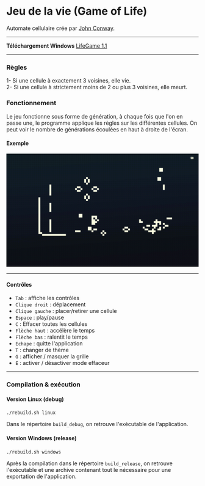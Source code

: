 # Jeu de la vie (Game of Life)

Automate cellulaire crée par [John Conway](https://fr.wikipedia.org/wiki/Jeu_de_la_vie).

----------

**Téléchargement Windows** [LifeGame 1.1](https://github.com/ElCald/Jeu_de_la_vie/releases/download/1.1/LifeGame_x86_64_1.1.zip)

---------

### Règles 
1- Si une cellule à exactement 3 voisines, elle vie.<br>
2- Si une cellule à strictement moins de 2 ou plus 3 voisines, elle meurt.

### Fonctionnement
Le jeu fonctionne sous forme de génération, à chaque fois que l'on en passe une, le programme applique les règles sur les différentes cellules. On peut voir le nombre de générations écoulées en haut à droite de l'écran.

#### Exemple
<img src="https://github.com/ElCald/Jeu_de_la_vie/blob/main/other/Lifegame_example.gif" alt="Exemple en gif du jeu de la vie" width="" height=""/>

-------------

#### Contrôles
- `Tab` : affiche les contrôles
- `Clique droit` : déplacement
- `Clique gauche` : placer/retirer une cellule
- `Espace` : play/pause
- `C` : Effacer toutes les cellules
- `Flèche haut` : accélère le temps
- `Flèche bas` : ralentit le temps
- `Echape` : quitte l'application
- `T` : changer de thème
- `G` : afficher / masquer la grille
- `E` : activer / désactiver mode effaceur

----------


### Compilation & exécution
#### Version Linux (debug)
```
./rebuild.sh linux
```
Dans le répertoire `build_debug`, on retrouve l'exécutable de l'application.

#### Version Windows (release)
```
./rebuild.sh windows
```
Après la compilation dans le répertoire `build_release`, on retrouve l'exécutable et une archive contenant tout le nécessaire pour une exportation de l'application.
